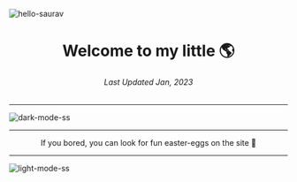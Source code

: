 ![hello-saurav](https://raw.githubusercontent.com/sauravhiremath/sauravhiremath/master/icon/animated-me.gif?token=AG2QVWYXDC4UY2XDPIZKBLC7E3JPO)

<h1 align="center">
  Welcome to my little 🌎
</h1>

<h6 align="center">
  Last Updated Jan, 2023
</h6>

<hr />

![dark-mode-ss](https://user-images.githubusercontent.com/28642011/187974037-9835e2ec-b953-4991-8236-3202785b70d4.png)
<hr />
<p align="center">If you bored, you can look for fun easter-eggs on the site 🎉</p>
<hr />

![light-mode-ss](https://user-images.githubusercontent.com/28642011/187974125-e0aef523-69c6-4d46-8068-3173a6bd40cf.png)

